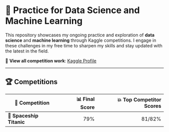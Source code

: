 # 🎯 Practice for Data Science and Machine Learning

This repository showcases my ongoing practice and exploration of **data science** and **machine learning** through Kaggle competitions. I engage in these challenges in my free time to sharpen my skills and stay updated with the latest in the field.

🔗 **View all competition work**: [Kaggle Profile](https://www.kaggle.com/drewberry6)

---

## 🏆 Competitions

| 🏅 **Competition**        | 📊 **Final Score**  | 💥 **Top Competitor Scores** |
|--------------------------|--------------------:|----------------------------:|
| 🚀 **Spaceship Titanic**  | 79%                 | 81/82%                       |
